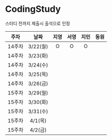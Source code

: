 # CodingStudy

스터디 전까지 제출시 출석으로 인정

|주차|날짜|지영|서영|지민|동원|
|--------|:-------:|:-------:|:-------:|:-------:|:-------:|
|14주차|3/22(월)|O|O|O||
|14주차|3/23(화)|||||
|14주차|3/24(수)|||||
|14주차|3/25(목)|||||
|14주차|3/26(금)|||||
|15주차|3/29(월)|||||
|15주차|3/30(화)|||||
|15주차|3/31(수)|||||
|15주차|4/1(목)|||||
|15주차|4/2(금)|||||


